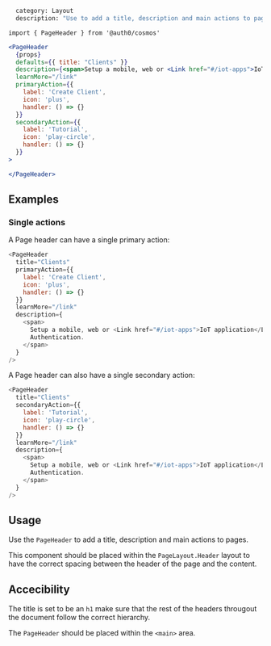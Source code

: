 ```meta
  category: Layout
  description: "Use to add a title, description and main actions to pages."
```

`import { PageHeader } from '@auth0/cosmos'`

```jsx
<PageHeader
  {props}
  defaults={{ title: "Clients" }}
  description={<span>Setup a mobile, web or <Link href="#/iot-apps">IoT application</Link> to use Auth0 for Authentication.</span>}
  learnMore="/link"
  primaryAction={{
    label: 'Create Client',
    icon: 'plus',
    handler: () => {}
  }}
  secondaryAction={{
    label: 'Tutorial',
    icon: 'play-circle',
    handler: () => {}
  }}
>

</PageHeader>
```

## Examples

### Single actions

A Page header can have a single primary action:

```js
<PageHeader
  title="Clients"
  primaryAction={{
    label: 'Create Client',
    icon: 'plus',
    handler: () => {}
  }}
  learnMore="/link"
  description={
    <span>
      Setup a mobile, web or <Link href="#/iot-apps">IoT application</Link> to use Auth0 for
      Authentication.
    </span>
  }
/>
```

A Page header can also have a single secondary action:

```js
<PageHeader
  title="Clients"
  secondaryAction={{
    label: 'Tutorial',
    icon: 'play-circle',
    handler: () => {}
  }}
  learnMore="/link"
  description={
    <span>
      Setup a mobile, web or <Link href="#/iot-apps">IoT application</Link> to use Auth0 for
      Authentication.
    </span>
  }
/>
```

## Usage

Use the `PageHeader` to add a title, description and main actions to pages.

This component should be placed within the `PageLayout.Header` layout to have the correct spacing between the header of the page and the content.

## Accecibility

The title is set to be an `h1` make sure that the rest of the headers througout the document follow the correct hierarchy.

The `PageHeader` should be placed within the `<main>` area.
